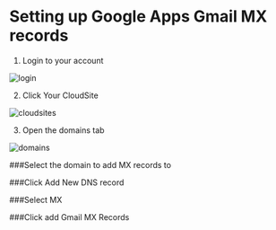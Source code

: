 Setting up Google Apps Gmail MX records
====

 1. Login to your account
 
![login][login]

 2. Click Your CloudSite
 
![cloudsites][menu-cloudsites]

 3. Open the domains tab

![domains][tab-domain]

###Select the domain to add MX records to

###Click Add New DNS record

###Select MX

###Click add Gmail MX Records


[Login Link]:https://my.gearhost.com/Account/Login


[menu-cloudsites]: https://raw.githubusercontent.com/GearHost/docs/master/Images/menu-cloudsites.png
[login]: https://raw.githubusercontent.com/GearHost/docs/master/Images/login.png
[tab-domain]: https://raw.githubusercontent.com/GearHost/docs/master/Images/tab-domain.png


